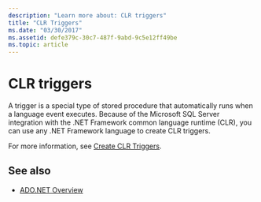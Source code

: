 ```yaml
---
description: "Learn more about: CLR triggers"
title: "CLR Triggers"
ms.date: "03/30/2017"
ms.assetid: defe379c-30c7-487f-9abd-9c5e12ff49be
ms.topic: article
---
```

# CLR triggers

A trigger is a special type of stored procedure that automatically runs when a language event executes. Because of the Microsoft SQL Server integration with the .NET Framework common language runtime (CLR), you can use any .NET Framework language to create CLR triggers.  
  
For more information, see [Create CLR Triggers](/sql/relational-databases/triggers/create-clr-triggers).
  
## See also

- [ADO.NET Overview](../ado-net-overview.md)
